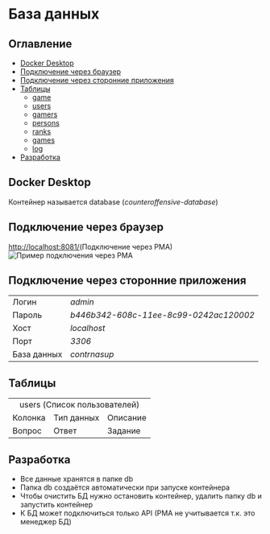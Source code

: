 # База данных
## Оглавление
+ [Docker Desktop](#docker-desktop)
+ [Подключение через браузер](#browser-connection)
+ [Подключение через сторонние приложения](#other-connection)
+ [Таблицы](#tables)
    + [game](#table-game)
    + [users](#table-users)
    + [gamers](#table-gamers)
    + [persons](#table-persons)
    + [ranks](#table-ranks)
    + [games](#table-games)
    + [log](#table-log)
+ [Разработка](#dev)

<a name="docker-desktop"></a>
## Docker Desktop
Контейнер называется database (*counteroffensive-database*)

<a name="browser-connection"></a>
## Подключение через браузер
<a href="http://localhost:8081/" target="_blank">http://localhost:8081/</a>(Подключение через PMA)
![Пример подключения через PMA](images/pma/browser-view-example.jpg)

<a name="other-connection"></a>
## Подключение через сторонние приложения
|             |                                        |
| ----------- | -------------------------------------- |
| Логин       | *admin*                                |
| Пароль      | *b446b342-608c-11ee-8c99-0242ac120002* |
| Хост        | *localhost*                            |
| Порт        | *3306*                                 |
| База данных | *contrnasup*                           |

<a name="tables"></a>
## Таблицы

<table>
    <tr><td colspan=3 align="center">users (Список пользователей)</td></tr>
    <tr><td>Колонка</td><td>Тип данных</td><td>Описание</td></tr>
    <tr><td>Вопрос</td><td>Ответ</td><td>Задание</td></tr>
</table>


<a name="dev"></a>
## Разработка
+ Все данные хранятся в папке db
+ Папка db создаётся автоматически при запуске контейнера
+ Чтобы очистить БД нужно остановить контейнер, удалить папку db и запустить контейнер
+ К БД может подключиться только API (PMA не учитывается т.к. это менеджер БД)